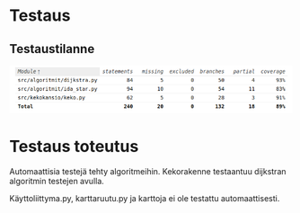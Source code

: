 # Testaus

## Testaustilanne

![coveragekuva](https://github.com/hartonenolli/Reitinhaku_TiRa/blob/master/dokumentaatio/kuvat/coveragekuva.png)

# Testaus toteutus

Automaattisia testejä tehty algoritmeihin. Kekorakenne testaantuu dijkstran algoritmin testejen avulla.

Käyttoliittyma.py, karttaruutu.py ja karttoja ei ole testattu automaattisesti.
